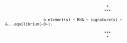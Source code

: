 


                                                 *
                                                ***

                     b element(s) ~ RNA ~ signature(s) ~ &...equilibrium(~0~).
               
                                                ***
                                                 *
                                              

